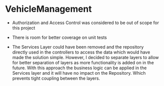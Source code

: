 # VehicleManagement

- Authorization and Access Control was considered to be out of scope for this project

- There is room for better coverage on unit tests	

- The Services Layer could have been removed and the repository directly used in the controllers to access the data which would have made the solution simple. However, I decided to separate layers to allow for better separation of layers as more functionality is added on in the future. With this approach the business logic can be applied in the Services layer and it will have no impact on the Repository. Which prevents tight coupling between the layers.
